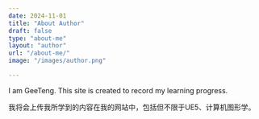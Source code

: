 ```yaml
---
date: 2024-11-01
title: "About Author"
draft: false
type: "about-me"
layout: "author"
url: "/about-me/"
image: "/images/author.png"

---
```


I am GeeTeng. This site is created to record my learning progress.

我将会上传我所学到的内容在我的网站中，包括但不限于UE5、计算机图形学。